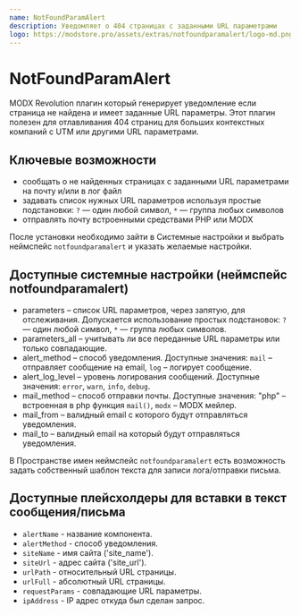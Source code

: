 ```yaml
---
name: NotFoundParamAlert
description: Уведомляет о 404 страницах с заданными URL параметрами
logo: https://modstore.pro/assets/extras/notfoundparamalert/logo-md.png
---
```

# NotFoundParamAlert

MODX Revolution плагин который генерирует уведомление если страница не найдена и имеет заданные URL параметры.
Этот плагин полезен для отлавливания 404 страниц для больших контекстных компаний с UTM или другими URL параметрами.

## Ключевые возможности

- сообщать о не найденных страницах с заданными URL параметрами на почту и/или в лог файл
- задавать список нужных URL параметров используя простые подстановки: `?` — один любой символ, `*` — группа любых символов
- отправлять почту встроенными средствами PHP или MODX

После установки необходимо зайти в Системные настройки и выбрать неймспейс `notfoundparamalert` и указать желаемые настройки.

## Доступные системные настройки (неймспейс notfoundparamalert)

- parameters – список URL параметров, через запятую, для отслеживания. Допускается использование простых подстановок: `?` — один любой символ, `*` — группа любых символов.
- parameters_all – учитывать ли все переданные URL параметры или только совпадающие.
- alert_method – способ уведомления. Доступные значения: `mail` – отправляет сообщение на email, `log` – логирует сообщение.
- alert_log_level – уровень логирования сообщений. Доступные значения: `error`, `warn`, `info`, `debug`.
- mail_method – способ отправки почты. Доступные значения: "php" – встроенная в php функция `mail()`, `modx` – MODX мейлер.
- mail_from – валидный email с которого будут отправляться уведомления.
- mail_to – валидный email на который будут отправляться уведомления.

В Пространстве имен неймспейс `notfoundparamalert` есть возможность задать собственный шаблон текста для записи лога/отправки письма.

## Доступные плейсхолдеры для вставки в текст сообщения/письма

- `alertName` - название компонента.
- `alertMethod` - способ уведомления.
- `siteName` - имя сайта ('site_name').
- `siteUrl` - адрес сайта ('site_url').
- `urlPath` - относительный URL страницы.
- `urlFull` - абсолютный URL страницы.
- `requestParams` - совпадающие URL параметры.
- `ipAddress` - IP адрес откуда был сделан запрос.
